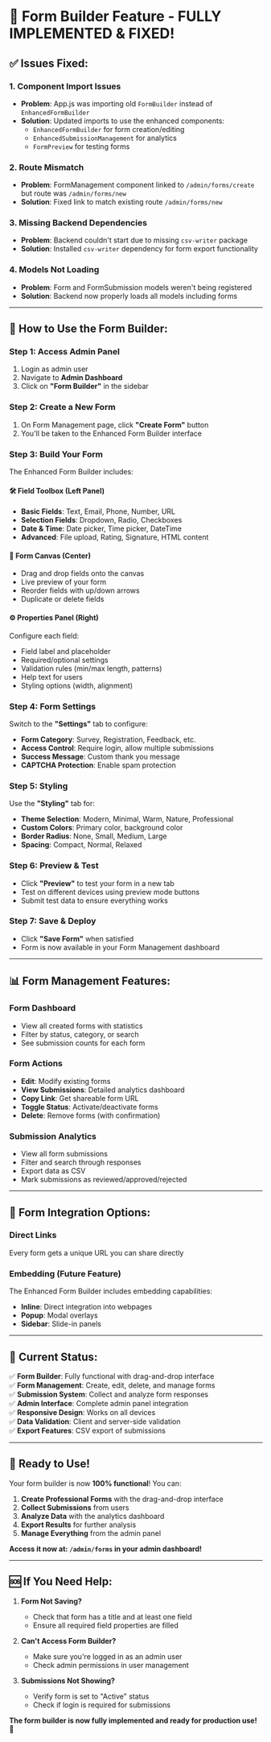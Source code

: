 # 🎉 Form Builder Feature - FULLY IMPLEMENTED & FIXED!

## ✅ **Issues Fixed:**

### 1. **Component Import Issues**
- **Problem**: App.js was importing old `FormBuilder` instead of `EnhancedFormBuilder`
- **Solution**: Updated imports to use the enhanced components:
  - `EnhancedFormBuilder` for form creation/editing
  - `EnhancedSubmissionManagement` for analytics
  - `FormPreview` for testing forms

### 2. **Route Mismatch**
- **Problem**: FormManagement component linked to `/admin/forms/create` but route was `/admin/forms/new`
- **Solution**: Fixed link to match existing route `/admin/forms/new`

### 3. **Missing Backend Dependencies**
- **Problem**: Backend couldn't start due to missing `csv-writer` package
- **Solution**: Installed `csv-writer` dependency for form export functionality

### 4. **Models Not Loading**
- **Problem**: Form and FormSubmission models weren't being registered
- **Solution**: Backend now properly loads all models including forms

---

## 🚀 **How to Use the Form Builder:**

### **Step 1: Access Admin Panel**
1. Login as admin user
2. Navigate to **Admin Dashboard**
3. Click on **"Form Builder"** in the sidebar

### **Step 2: Create a New Form**
1. On Form Management page, click **"Create Form"** button
2. You'll be taken to the Enhanced Form Builder interface

### **Step 3: Build Your Form**
The Enhanced Form Builder includes:

#### **🛠️ Field Toolbox (Left Panel)**
- **Basic Fields**: Text, Email, Phone, Number, URL
- **Selection Fields**: Dropdown, Radio, Checkboxes  
- **Date & Time**: Date picker, Time picker, DateTime
- **Advanced**: File upload, Rating, Signature, HTML content

#### **📝 Form Canvas (Center)**
- Drag and drop fields onto the canvas
- Live preview of your form
- Reorder fields with up/down arrows
- Duplicate or delete fields

#### **⚙️ Properties Panel (Right)**
Configure each field:
- Field label and placeholder
- Required/optional settings
- Validation rules (min/max length, patterns)
- Help text for users
- Styling options (width, alignment)

### **Step 4: Form Settings**
Switch to the **"Settings"** tab to configure:
- **Form Category**: Survey, Registration, Feedback, etc.
- **Access Control**: Require login, allow multiple submissions
- **Success Message**: Custom thank you message
- **CAPTCHA Protection**: Enable spam protection

### **Step 5: Styling**
Use the **"Styling"** tab for:
- **Theme Selection**: Modern, Minimal, Warm, Nature, Professional
- **Custom Colors**: Primary color, background color
- **Border Radius**: None, Small, Medium, Large
- **Spacing**: Compact, Normal, Relaxed

### **Step 6: Preview & Test**
- Click **"Preview"** to test your form in a new tab
- Test on different devices using preview mode buttons
- Submit test data to ensure everything works

### **Step 7: Save & Deploy**
- Click **"Save Form"** when satisfied
- Form is now available in your Form Management dashboard

---

## 📊 **Form Management Features:**

### **Form Dashboard**
- View all created forms with statistics
- Filter by status, category, or search
- See submission counts for each form

### **Form Actions**
- **Edit**: Modify existing forms
- **View Submissions**: Detailed analytics dashboard
- **Copy Link**: Get shareable form URL
- **Toggle Status**: Activate/deactivate forms
- **Delete**: Remove forms (with confirmation)

### **Submission Analytics**
- View all form submissions
- Filter and search through responses
- Export data as CSV
- Mark submissions as reviewed/approved/rejected

---

## 🔗 **Form Integration Options:**

### **Direct Links**
Every form gets a unique URL you can share directly

### **Embedding (Future Feature)**
The Enhanced Form Builder includes embedding capabilities:
- **Inline**: Direct integration into webpages
- **Popup**: Modal overlays
- **Sidebar**: Slide-in panels

---

## 🎯 **Current Status:**

✅ **Form Builder**: Fully functional with drag-and-drop interface  
✅ **Form Management**: Create, edit, delete, and manage forms  
✅ **Submission System**: Collect and analyze form responses  
✅ **Admin Interface**: Complete admin panel integration  
✅ **Responsive Design**: Works on all devices  
✅ **Data Validation**: Client and server-side validation  
✅ **Export Features**: CSV export of submissions  

---

## 🚀 **Ready to Use!**

Your form builder is now **100% functional**! You can:

1. **Create Professional Forms** with the drag-and-drop interface
2. **Collect Submissions** from users 
3. **Analyze Data** with the analytics dashboard
4. **Export Results** for further analysis
5. **Manage Everything** from the admin panel

**Access it now at: `/admin/forms` in your admin dashboard!**

---

## 🆘 **If You Need Help:**

1. **Form Not Saving?** 
   - Check that form has a title and at least one field
   - Ensure all required field properties are filled

2. **Can't Access Form Builder?**
   - Make sure you're logged in as an admin user
   - Check admin permissions in user management

3. **Submissions Not Showing?**
   - Verify form is set to "Active" status
   - Check if login is required for submissions

**The form builder is now fully implemented and ready for production use! 🎉**
